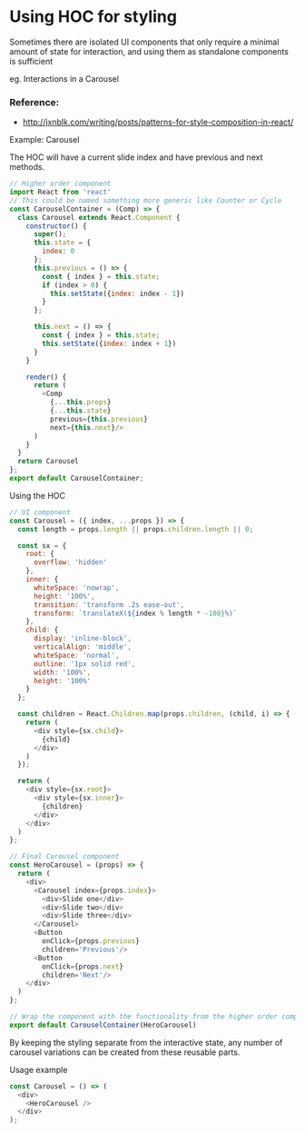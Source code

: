 # Using HOC for styling
Sometimes there are isolated UI components that only require a minimal amount of state for interaction, and using them as standalone components is sufficient

eg. Interactions in a Carousel
### Reference:
- http://jxnblk.com/writing/posts/patterns-for-style-composition-in-react/

Example: Carousel

The HOC will have a current slide index and have previous and next methods.
```javascript
// Higher order component
import React from 'react'
// This could be named something more generic like Counter or Cycle
const CarouselContainer = (Comp) => {
  class Carousel extends React.Component {
    constructor() {
      super();
      this.state = {
        index: 0
      };
      this.previous = () => {
        const { index } = this.state;
        if (index > 0) {
          this.setState({index: index - 1})
        }
      };

      this.next = () => {
        const { index } = this.state;
        this.setState({index: index + 1})
      }
    }

    render() {
      return (
        <Comp
          {...this.props}
          {...this.state}
          previous={this.previous}
          next={this.next}/>
      )
    }
  }
  return Carousel
};
export default CarouselContainer;
```
Using the HOC
```javascript
// UI component
const Carousel = ({ index, ...props }) => {
  const length = props.length || props.children.length || 0;

  const sx = {
    root: {
      overflow: 'hidden'
    },
    inner: {
      whiteSpace: 'nowrap',
      height: '100%',
      transition: 'transform .2s ease-out',
      transform: `translateX(${index % length * -100}%)`
    },
    child: {
      display: 'inline-block',
      verticalAlign: 'middle',
      whiteSpace: 'normal',
      outline: '1px solid red',
      width: '100%',
      height: '100%'
    }
  };

  const children = React.Children.map(props.children, (child, i) => {
    return (
      <div style={sx.child}>
        {child}
      </div>
    )
  });

  return (
    <div style={sx.root}>
      <div style={sx.inner}>
        {children}
      </div>
    </div>
  )
};

// Final Carousel component
const HeroCarousel = (props) => {
  return (
    <div>
      <Carousel index={props.index}>
        <div>Slide one</div>
        <div>Slide two</div>
        <div>Slide three</div>
      </Carousel>
      <Button
        onClick={props.previous}
        children='Previous'/>
      <Button
        onClick={props.next}
        children='Next'/>
    </div>
  )
};

// Wrap the component with the functionality from the higher order component
export default CarouselContainer(HeroCarousel)
```
By keeping the styling separate from the interactive state, any number of carousel variations can be created from these reusable parts.

Usage example
```javascript
const Carousel = () => (
  <div>
    <HeroCarousel />
  </div>
);
```
